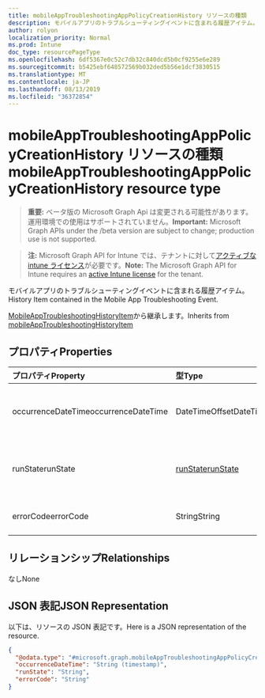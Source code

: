 ```yaml
---
title: mobileAppTroubleshootingAppPolicyCreationHistory リソースの種類
description: モバイルアプリのトラブルシューティングイベントに含まれる履歴アイテム。
author: rolyon
localization_priority: Normal
ms.prod: Intune
doc_type: resourcePageType
ms.openlocfilehash: 6df5367e0c52c7db32c840dcd5b0cf9255e6e289
ms.sourcegitcommit: b5425ebf648572569b032ded5b56e1dcf3830515
ms.translationtype: MT
ms.contentlocale: ja-JP
ms.lasthandoff: 08/13/2019
ms.locfileid: "36372854"
---
```

# <a name="mobileapptroubleshootingapppolicycreationhistory-resource-type"></a><span data-ttu-id="39b2a-103">mobileAppTroubleshootingAppPolicyCreationHistory リソースの種類</span><span class="sxs-lookup"><span data-stu-id="39b2a-103">mobileAppTroubleshootingAppPolicyCreationHistory resource type</span></span>

> <span data-ttu-id="39b2a-104">**重要:** ベータ版の Microsoft Graph Api は変更される可能性があります。運用環境での使用はサポートされていません。</span><span class="sxs-lookup"><span data-stu-id="39b2a-104">**Important:** Microsoft Graph APIs under the /beta version are subject to change; production use is not supported.</span></span>

> <span data-ttu-id="39b2a-105">**注:** Microsoft Graph API for Intune では、テナントに対して[アクティブな intune ライセンス](https://go.microsoft.com/fwlink/?linkid=839381)が必要です。</span><span class="sxs-lookup"><span data-stu-id="39b2a-105">**Note:** The Microsoft Graph API for Intune requires an [active Intune license](https://go.microsoft.com/fwlink/?linkid=839381) for the tenant.</span></span>

<span data-ttu-id="39b2a-106">モバイルアプリのトラブルシューティングイベントに含まれる履歴アイテム。</span><span class="sxs-lookup"><span data-stu-id="39b2a-106">History Item contained in the Mobile App Troubleshooting Event.</span></span>


<span data-ttu-id="39b2a-107">[MobileAppTroubleshootingHistoryItem](../resources/intune-troubleshooting-mobileapptroubleshootinghistoryitem.md)から継承します。</span><span class="sxs-lookup"><span data-stu-id="39b2a-107">Inherits from [mobileAppTroubleshootingHistoryItem](../resources/intune-troubleshooting-mobileapptroubleshootinghistoryitem.md)</span></span>

## <a name="properties"></a><span data-ttu-id="39b2a-108">プロパティ</span><span class="sxs-lookup"><span data-stu-id="39b2a-108">Properties</span></span>
|<span data-ttu-id="39b2a-109">プロパティ</span><span class="sxs-lookup"><span data-stu-id="39b2a-109">Property</span></span>|<span data-ttu-id="39b2a-110">型</span><span class="sxs-lookup"><span data-stu-id="39b2a-110">Type</span></span>|<span data-ttu-id="39b2a-111">説明</span><span class="sxs-lookup"><span data-stu-id="39b2a-111">Description</span></span>|
|:---|:---|:---|
|<span data-ttu-id="39b2a-112">occurrenceDateTime</span><span class="sxs-lookup"><span data-stu-id="39b2a-112">occurrenceDateTime</span></span>|<span data-ttu-id="39b2a-113">DateTimeOffset</span><span class="sxs-lookup"><span data-stu-id="39b2a-113">DateTimeOffset</span></span>|<span data-ttu-id="39b2a-114">履歴アイテムが発生した時刻。</span><span class="sxs-lookup"><span data-stu-id="39b2a-114">Time when the history item occurred.</span></span> <span data-ttu-id="39b2a-115">[MobileAppTroubleshootingHistoryItem](../resources/intune-troubleshooting-mobileapptroubleshootinghistoryitem.md)から継承します。</span><span class="sxs-lookup"><span data-stu-id="39b2a-115">Inherited from [mobileAppTroubleshootingHistoryItem](../resources/intune-troubleshooting-mobileapptroubleshootinghistoryitem.md)</span></span>|
|<span data-ttu-id="39b2a-116">runState</span><span class="sxs-lookup"><span data-stu-id="39b2a-116">runState</span></span>|[<span data-ttu-id="39b2a-117">runState</span><span class="sxs-lookup"><span data-stu-id="39b2a-117">runState</span></span>](../resources/intune-shared-runstate.md)|<span data-ttu-id="39b2a-118">アイテムの状態。</span><span class="sxs-lookup"><span data-stu-id="39b2a-118">Status of the item.</span></span> <span data-ttu-id="39b2a-119">可能な値は、`unknown`、`success`、`fail`、`error`、`pending` です。</span><span class="sxs-lookup"><span data-stu-id="39b2a-119">Possible values are: `unknown`, `success`, `fail`, `error`, `pending`.</span></span>|
|<span data-ttu-id="39b2a-120">errorCode</span><span class="sxs-lookup"><span data-stu-id="39b2a-120">errorCode</span></span>|<span data-ttu-id="39b2a-121">String</span><span class="sxs-lookup"><span data-stu-id="39b2a-121">String</span></span>|<span data-ttu-id="39b2a-122">失敗のエラーコード。エラーがない場合は空です。</span><span class="sxs-lookup"><span data-stu-id="39b2a-122">Error code for the failure, empty if no failure.</span></span>|

## <a name="relationships"></a><span data-ttu-id="39b2a-123">リレーションシップ</span><span class="sxs-lookup"><span data-stu-id="39b2a-123">Relationships</span></span>
<span data-ttu-id="39b2a-124">なし</span><span class="sxs-lookup"><span data-stu-id="39b2a-124">None</span></span>

## <a name="json-representation"></a><span data-ttu-id="39b2a-125">JSON 表記</span><span class="sxs-lookup"><span data-stu-id="39b2a-125">JSON Representation</span></span>
<span data-ttu-id="39b2a-126">以下は、リソースの JSON 表記です。</span><span class="sxs-lookup"><span data-stu-id="39b2a-126">Here is a JSON representation of the resource.</span></span>
<!-- {
  "blockType": "resource",
  "@odata.type": "microsoft.graph.mobileAppTroubleshootingAppPolicyCreationHistory"
}
-->
``` json
{
  "@odata.type": "#microsoft.graph.mobileAppTroubleshootingAppPolicyCreationHistory",
  "occurrenceDateTime": "String (timestamp)",
  "runState": "String",
  "errorCode": "String"
}
```



